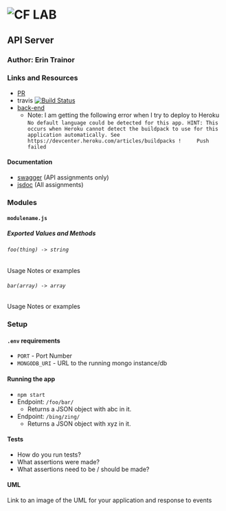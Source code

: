 ![CF](http://i.imgur.com/7v5ASc8.png) LAB
=================================================

## API Server

### Author: Erin Trainor

### Links and Resources
* [PR](https://github.com/401-advanced-javascript-401d29/lab-09/pull/2)
* travis [![Build Status](https://www.travis-ci.com/401-advanced-javascript-401d29/lab-09.svg?branch=master)](https://www.travis-ci.com/401-advanced-javascript-401d29/lab-09)
* [back-end](https://api-server-401javascript.herokuapp.com/)
  * Note: I am getting the following error when I try to deploy to Heroku
  `No default language could be detected for this app.
			HINT: This occurs when Heroku cannot detect the buildpack to use for this application automatically.
			See https://devcenter.heroku.com/articles/buildpacks
 !     Push failed` 
<!-- * [front-end](http://xyz.com) (when applicable) -->

#### Documentation
* [swagger](http://xyz.com) (API assignments only)
* [jsdoc](local) (All assignments)

### Modules
#### `modulename.js`
##### Exported Values and Methods

###### `foo(thing) -> string`
Usage Notes or examples

###### `bar(array) -> array`
Usage Notes or examples

### Setup
#### `.env` requirements
* `PORT` - Port Number
* `MONGODB_URI` - URL to the running mongo instance/db

#### Running the app
* `npm start`
* Endpoint: `/foo/bar/`
  * Returns a JSON object with abc in it.
* Endpoint: `/bing/zing/`
  * Returns a JSON object with xyz in it.
  
#### Tests
* How do you run tests?
* What assertions were made?
* What assertions need to be / should be made?

#### UML
Link to an image of the UML for your application and response to events
